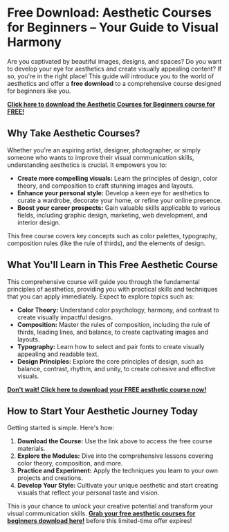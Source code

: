 # Free Download: Aesthetic Courses for Beginners – Your Guide to Visual Harmony

Are you captivated by beautiful images, designs, and spaces? Do you want to develop your eye for aesthetics and create visually appealing content? If so, you're in the right place! This guide will introduce you to the world of aesthetics and offer a **free download** to a comprehensive course designed for beginners like you.

[**Click here to download the Aesthetic Courses for Beginners course for FREE!**](https://udemywork.com/aesthetic-courses-for-beginners)

## Why Take Aesthetic Courses?

Whether you're an aspiring artist, designer, photographer, or simply someone who wants to improve their visual communication skills, understanding aesthetics is crucial. It empowers you to:

*   **Create more compelling visuals:** Learn the principles of design, color theory, and composition to craft stunning images and layouts.
*   **Enhance your personal style:** Develop a keen eye for aesthetics to curate a wardrobe, decorate your home, or refine your online presence.
*   **Boost your career prospects:** Gain valuable skills applicable to various fields, including graphic design, marketing, web development, and interior design.

This free course covers key concepts such as color palettes, typography, composition rules (like the rule of thirds), and the elements of design.

## What You'll Learn in This Free Aesthetic Course

This comprehensive course will guide you through the fundamental principles of aesthetics, providing you with practical skills and techniques that you can apply immediately. Expect to explore topics such as:

*   **Color Theory:** Understand color psychology, harmony, and contrast to create visually impactful designs.
*   **Composition:** Master the rules of composition, including the rule of thirds, leading lines, and balance, to create captivating images and layouts.
*   **Typography:** Learn how to select and pair fonts to create visually appealing and readable text.
*   **Design Principles:** Explore the core principles of design, such as balance, contrast, rhythm, and unity, to create cohesive and effective visuals.

[**Don't wait! Click here to download your FREE aesthetic course now!**](https://udemywork.com/aesthetic-courses-for-beginners)

## How to Start Your Aesthetic Journey Today

Getting started is simple. Here's how:

1.  **Download the Course:** Use the link above to access the free course materials.
2.  **Explore the Modules:** Dive into the comprehensive lessons covering color theory, composition, and more.
3.  **Practice and Experiment:** Apply the techniques you learn to your own projects and creations.
4.  **Develop Your Style:** Cultivate your unique aesthetic and start creating visuals that reflect your personal taste and vision.

This is your chance to unlock your creative potential and transform your visual communication skills. **[Grab your free aesthetic courses for beginners download here!](https://udemywork.com/aesthetic-courses-for-beginners)** before this limited-time offer expires!
